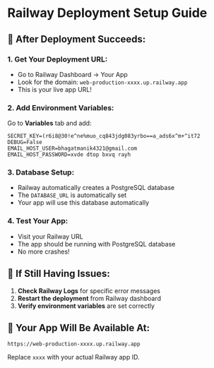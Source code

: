 # Railway Deployment Setup Guide

## 🚀 **After Deployment Succeeds:**

### 1. **Get Your Deployment URL:**
- Go to Railway Dashboard → Your App
- Look for the domain: `web-production-xxxx.up.railway.app`
- This is your live app URL!

### 2. **Add Environment Variables:**
Go to **Variables** tab and add:

```
SECRET_KEY=(r6i8@30!e^ne%muo_cq843jdg083yrbo==a_ads6x^m+^it72
DEBUG=False
EMAIL_HOST_USER=bhagatmanik4321@gmail.com
EMAIL_HOST_PASSWORD=xvde dtop bxvq rayh
```

### 3. **Database Setup:**
- Railway automatically creates a PostgreSQL database
- The `DATABASE_URL` is automatically set
- Your app will use this database automatically

### 4. **Test Your App:**
- Visit your Railway URL
- The app should be running with PostgreSQL database
- No more crashes!

## 🔧 **If Still Having Issues:**

1. **Check Railway Logs** for specific error messages
2. **Restart the deployment** from Railway dashboard
3. **Verify environment variables** are set correctly

## 📱 **Your App Will Be Available At:**
`https://web-production-xxxx.up.railway.app`

Replace `xxxx` with your actual Railway app ID.

